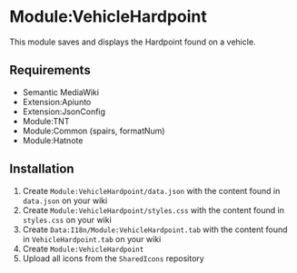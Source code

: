# Module:VehicleHardpoint

This module saves and displays the Hardpoint found on a vehicle.

## Requirements
- Semantic MediaWiki
- Extension:Apiunto
- Extension:JsonConfig
- Module:TNT
- Module:Common (spairs, formatNum)
- Module:Hatnote

## Installation
1. Create `Module:VehicleHardpoint/data.json` with the content found in `data.json` on your wiki 
2. Create `Module:VehicleHardpoint/styles.css` with the content found in `styles.css` on your wiki 
3. Create `Data:I18n/Module:VehicleHardpoint.tab` with the content found in `VehicleHardpoint.tab` on your wiki
4. Create `Module:VehicleHardpoint`
5. Upload all icons from the `SharedIcons` repository 
